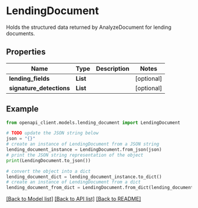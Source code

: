 # LendingDocument

Holds the structured data returned by AnalyzeDocument for lending documents.

## Properties

Name | Type | Description | Notes
------------ | ------------- | ------------- | -------------
**lending_fields** | **List** |  | [optional] 
**signature_detections** | **List** |  | [optional] 

## Example

```python
from openapi_client.models.lending_document import LendingDocument

# TODO update the JSON string below
json = "{}"
# create an instance of LendingDocument from a JSON string
lending_document_instance = LendingDocument.from_json(json)
# print the JSON string representation of the object
print(LendingDocument.to_json())

# convert the object into a dict
lending_document_dict = lending_document_instance.to_dict()
# create an instance of LendingDocument from a dict
lending_document_from_dict = LendingDocument.from_dict(lending_document_dict)
```
[[Back to Model list]](../README.md#documentation-for-models) [[Back to API list]](../README.md#documentation-for-api-endpoints) [[Back to README]](../README.md)


